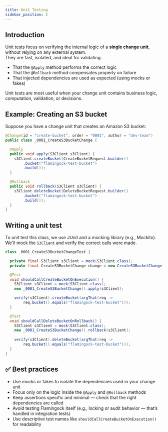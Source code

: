 ```yaml
---
title: Unit Testing
sidebar_position: 2
---
```


## Introduction

Unit tests focus on verifying the internal logic of a **single change unit**, without relying on any external system.  
They are fast, isolated, and ideal for validating:

- That the `@Apply` method performs the correct logic
- That the `@Rollback` method compensates properly on failure
- That injected dependencies are used as expected (using mocks or fakes)

Unit tests are most useful when your change unit contains business logic, computation, validation, or decisions.


## Example: Creating an S3 bucket

Suppose you have a change unit that creates an Amazon S3 bucket:

```java
@Change(id = "create-bucket", order = "0001", author = "dev-team")
public class _0001_CreateS3BucketChange {

  @Apply
  public void apply(S3Client s3Client) {
    s3Client.createBucket(CreateBucketRequest.builder()
        .bucket("flamingock-test-bucket")
        .build());
  }

  @Rollback
  public void rollback(S3Client s3Client) {
    s3Client.deleteBucket(DeleteBucketRequest.builder()
        .bucket("flamingock-test-bucket")
        .build());
  }
}
```


## Writing a unit test

To unit test this class, we use JUnit and a mocking library (e.g., Mockito).  
We'll mock the `S3Client` and verify the correct calls were made.

```java
class _0001_CreateS3BucketChangeTest {

  private final S3Client s3Client = mock(S3Client.class);
  private final CreateS3BucketChange change = new CreateS3BucketChange();

  @Test
  void shouldCallCreateBucketOnExecution() {
    S3Client s3Client = mock(S3Client.class);
    new _0001_CreateS3BucketChange().apply(s3Client);

    verify(s3Client).createBucket(argThat(req ->
        req.bucket().equals("flamingock-test-bucket")));
  }

  @Test
  void shouldCallDeleteBucketOnRollback() {
    S3Client s3Client = mock(S3Client.class);
    new _0001_CreateS3BucketChange().rollback(s3Client);
    
    verify(s3Client).deleteBucket(argThat(req ->
        req.bucket().equals("flamingock-test-bucket")));
  }
}
```


## ✅ Best practices

- Use mocks or fakes to isolate the dependencies used in your change unit
- Focus only on the logic inside the `@Apply` and `@Rollback` methods
- Keep assertions specific and minimal — check that the right dependencies are called
- Avoid testing Flamingock itself (e.g., locking or audit behavior — that’s handled in integration tests)
- Use descriptive test names like `shouldCallCreateBucketOnExecution()` for readability  
